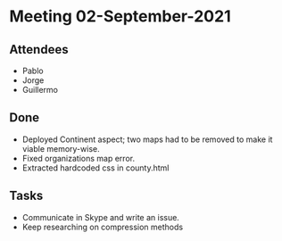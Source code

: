 # Meeting 02-September-2021

## Attendees 

- Pablo
- Jorge
- Guillermo

## Done
- Deployed Continent aspect; two maps had to be removed to make it viable memory-wise.
- Fixed organizations map error.
- Extracted hardcoded css in county.html
## Tasks
- Communicate in Skype and write an issue.
- Keep researching on compression methods
